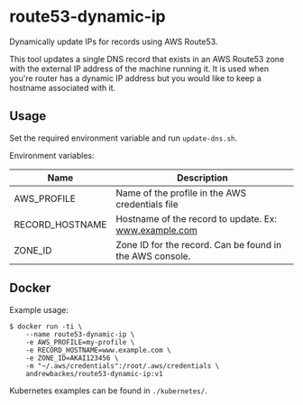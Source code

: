 # route53-dynamic-ip

Dynamically update IPs for records using AWS Route53.

This tool updates a single DNS record that exists in an AWS Route53 zone with
the external IP address of the machine running it. It is used when you're router has
a dynamic IP address but you would like to keep a hostname associated with it.


## Usage

Set the required environment variable and run `update-dns.sh`. 

Environment variables:

| Name | Description
| --- | --- |
| AWS_PROFILE | Name of the profile in the AWS credentials file |
| RECORD_HOSTNAME | Hostname of the record to update. Ex: www.example.com |
| ZONE_ID | Zone ID for the record. Can be found in the AWS console. |

## Docker

Example usage:

```
$ docker run -ti \
    --name route53-dynamic-ip \
    -e AWS_PROFILE=my-profile \
    -e RECORD_HOSTNAME=www.example.com \
    -e ZONE_ID=AKAI123456 \
    -m "~/.aws/credentials":/root/.aws/credentials \
    andrewbackes/route53-dynamic-ip:v1
```

Kubernetes examples can be found in `./kubernetes/`.